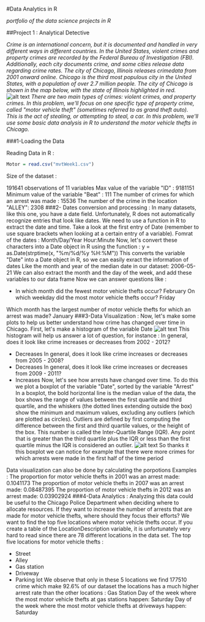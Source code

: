 #Data Analytics in R

*portfolio of the data science projects in R*

##Project 1 : Analytical Detective

*Crime is an international concern, but it is documented and handled in very different ways in different countries. In the United States, violent crimes and property crimes are recorded by the Federal Bureau of Investigation (FBI). Additionally, each city documents crime, and some cities release data regarding crime rates. The city of Chicago, Illinois releases crimedata from 2001 onward online. Chicago is the third most populous city in the United States, with a population of over 2.7 million people. The city of Chicago is shown in the map below, with the state of Illinois highlighted in red.*
![alt text](https://courses.edx.org/assets/courseware/v1/1026b5e44d7529313194b5029a538061/asset-v1:MITx+15.071x+2T2020+type@asset+block/ChicagoMap.png)
*There are two main types of crimes: violent crimes, and property crimes. In this problem, we'll focus on one specific type of property crime, called "motor vehicle theft" (sometimes referred to as grand theft auto). This is the act of stealing, or attempting to steal, a car. In this problem, we'll use some basic data analysis in R to understand the motor vehicle thefts in Chicago.*

###1-Loading the Data

Reading Data in R :

```R
Motor = read.csv("mvtWeek1.csv") 
``` 
Size of the dataset :

191641 observations of 11 variables
Max value of the variable "ID" :
9181151
Minimum value of the variable "Beat" :
111
The number of crimes for which an arrest was made :
15536
The number of the crime in the location "ALLEY":
2308
###2- Dates conversion and processing :
In many datasets, like this one, you have a date field. Unfortunately, R does not automatically recognize entries that look like dates. We need to use a function in R to extract the date and time. Take a look at the first entry of Date (remember to use square brackets when looking at a certain entry of a variable).
Fomrat of the dates :
Month/Day/Year Hour:Minute
Now, let's convert these characters into a Date object in R using the function :
y = as.Date(strptime(x, "%m/%d/%y %H:%M"))
This converts the variable "Date" into a Date object in R, so we can easily exract the information of dates
Like the month and year of the median date in our dataset:
2006-05-21
We can also extract the month and the day of the week, and add these variables to our data frame
Now we can answer questions like :
- In which month did the fewest motor vehicle thefts occur?
February
On which weekday did the most motor vehicle thefts occur?
Friday


Which month has the largest number of motor vehicle thefts for which an arrest was made?
January
###3-Data Visualization :
Now, let's make some plots to help us better understand how crime has changed over time in Chicago.
First, let's make a histogram of the variable Date
![alt text](https://um6p-my.sharepoint.com/personal/zakarya_jouhafa_emines_um6p_ma/_layouts/15/onedrive.aspx?id=%2Fpersonal%2Fzakarya%5Fjouhafa%5Femines%5Fum6p%5Fma%2FDocuments%2FEMINES%2FAnalytics%20edge%2Fedx%5Fcourse%2FUnit1%2FhistMotor%2Epng&parent=%2Fpersonal%2Fzakarya%5Fjouhafa%5Femines%5Fum6p%5Fma%2FDocuments%2FEMINES%2FAnalytics%20edge%2Fedx%5Fcourse%2FUnit1)
This histogram will help us answer a lot of question, for instance :
In general, does it look like crime increases or decreases from 2002 - 2012?
 - Decreases 
In general, does it look like crime increases or decreases from 2005 - 2008?
 - Decreases 
In general, does it look like crime increases or decreases from 2009 - 2011?
 - Increases 
Now, let's see how arrests have changed over time.
To do this we plot a boxplot of the variable "Date", sorted by the variable "Arrest"
In a boxplot, the bold horizontal line is the median value of the data, the box shows the range of values between the first quartile and third quartile, and the whiskers (the dotted lines extending outside the box) show the minimum and maximum values, excluding any outliers (which are plotted as circles). Outliers are defined by first computing the difference between the first and third quartile values, or the height of the box. This number is called the Inter-Quartile Range (IQR). Any point that is greater than the third quartile plus the IQR or less than the first quartile minus the IQR is considered an outlier.
![alt text](https://um6p-my.sharepoint.com/personal/zakarya_jouhafa_emines_um6p_ma/_layouts/15/onedrive.aspx?id=%2Fpersonal%2Fzakarya%5Fjouhafa%5Femines%5Fum6p%5Fma%2FDocuments%2FEMINES%2FAnalytics%20edge%2Fedx%5Fcourse%2FUnit1%2FboxplotMotor%2Epng&parent=%2Fpersonal%2Fzakarya%5Fjouhafa%5Femines%5Fum6p%5Fma%2FDocuments%2FEMINES%2FAnalytics%20edge%2Fedx%5Fcourse%2FUnit1)
So thanks it this boxplot we can notice for example that there were more crimes for which arrests were made in the first half of the time period


Data visualization can also be done by calculating the porpotions 
Examples :
    The proportion for motor vehicle thefts in 2001 was an arrest made: 0.1041173
    The proportion of motor vehicle thefts in 2007 was an arrest made:  0.08487395
    The proportion of motor vehicle thefts in 2012 was an arrest made:  0.03902924
###4-Data Analytics :
Analyzing this data could be useful to the Chicago Police Department when deciding where to allocate resources. If they want to increase the number of arrests that are made for motor vehicle thefts, where should they focus their efforts?
We want to find the top five locations where motor vehicle thefts occur. If you create a table of the LocationDescription variable, it is unfortunately very hard to read since there are 78 different locations in the data set.
The top five locations for motor vehicle thefts :
- Street
- Alley
- Gas station 
- Driveway
- Parking lot
We observe that only in these 5 locations we find 177510 crime which make 92.6% of our dataset
the locations has a much higher arrest rate than the other locations :
Gas Station
Day of the week where the most motor vehicle thefts at gas stations happen:
Saturday
Day of the week where the most motor vehicle thefts at driveways happen:
Saturday